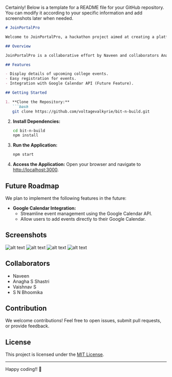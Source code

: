 Certainly! Below is a template for a README file for your GitHub repository. You can modify it according to your specific information and add screenshots later when needed.

```markdown
# JoinPortalPro

Welcome to JoinPortalPro, a hackathon project aimed at creating a platform to manage and display college events. This project includes features such as event details, registration, and future integration with the Google Calendar API.

## Overview

JoinPortalPro is a collaborative effort by Naveen and collaborators Anagha S Shastri, Vaishnav S and S N Bhoomika. The project, focuses on streamlining the process of organizing and participating in college events.

## Features

- Display details of upcoming college events.
- Easy registration for events.
- Integration with Google Calendar API (Future Feature).

## Getting Started

1. **Clone the Repository:**
   ```bash
   git clone https://github.com/voltagevalkyrie/bit-n-build.git
   ```

2. **Install Dependencies:**
   ```bash
   cd bit-n-build
   npm install
   ```

3. **Run the Application:**
   ```bash
   npm start
   ```

4. **Access the Application:**
   Open your browser and navigate to [http://localhost:3000](http://localhost:3000).

## Future Roadmap

We plan to implement the following features in the future:

- **Google Calendar Integration:**
  - Streamline event management using the Google Calendar API.
  - Allow users to add events directly to their Google Calendar.

## Screenshots

 ![alt text](<joinportalpro - Google Chrome 2_11_2024 7_41_39 AM.png>) 
 ![alt text](<joinportalpro - Google Chrome 2_11_2024 7_41_56 AM.png>)
 ![alt text](<joinportalpro - Google Chrome 2_11_2024 7_41_49 AM.png>) 
 ![alt text](<joinportalpro - Google Chrome 2_11_2024 7_42_04 AM.png>)
<!-- Add more screenshots if needed -->

## Collaborators

- Naveen
- Anagha S Shastri
- Vaishnav S
- S N Bhoomika

## Contribution

We welcome contributions! Feel free to open issues, submit pull requests, or provide feedback.

## License

This project is licensed under the [MIT License](LICENSE).

---

Happy coding!! 🚀
```



